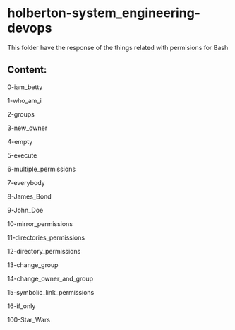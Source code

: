 # holberton-system_engineering-devops

This folder have the response of the things related with permisions for Bash

## Content:

0-iam_betty

1-who_am_i

2-groups

3-new_owner

4-empty 

5-execute 

6-multiple_permissions 

7-everybody 

8-James_Bond 

9-John_Doe 

10-mirror_permissions

11-directories_permissions

12-directory_permissions 

13-change_group 

14-change_owner_and_group 

15-symbolic_link_permissions 

16-if_only 

100-Star_Wars
